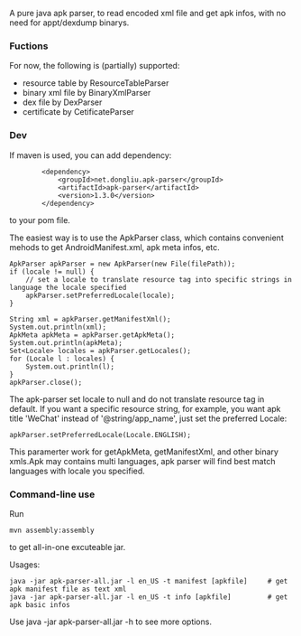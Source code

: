 A pure java apk parser, to read encoded xml file and get apk infos, with no need for appt/dexdump binarys.

### Fuctions
For now, the following is (partially) supported:
* resource table by ResourceTableParser
* binary xml file by BinaryXmlParser
* dex file by DexParser
* certificate by CetificateParser

### Dev
If maven is used, you can add dependency:
```
        <dependency>
            <groupId>net.dongliu.apk-parser</groupId>
            <artifactId>apk-parser</artifactId>
            <version>1.3.0</version>
        </dependency>
```
to your pom file.

The easiest way is to use the ApkParser class, which contains convenient mehods to get AndroidManifest.xml, apk meta infos, etc.
```
ApkParser apkParser = new ApkParser(new File(filePath));
if (locale != null) {
    // set a locale to translate resource tag into specific strings in language the locale specified
    apkParser.setPreferredLocale(locale);
}

String xml = apkParser.getManifestXml();
System.out.println(xml);
ApkMeta apkMeta = apkParser.getApkMeta();
System.out.println(apkMeta);
Set<Locale> locales = apkParser.getLocales();
for (Locale l : locales) {
    System.out.println(l);
}
apkParser.close();
```

The apk-parser set locale to null and do not translate resource tag in default. If you want a specific resource string, for example, you want apk title 'WeChat' instead of '@string/app_name', just set the preferred Locale:
```
apkParser.setPreferredLocale(Locale.ENGLISH);
```
This paramerter work for getApkMeta, getManifestXml, and other binary xmls.Apk may contains multi languages, apk parser will find best match languages with locale you specified.

### Command-line use
Run
```
mvn assembly:assembly
```
to get all-in-one excuteable jar.

Usages:
```
java -jar apk-parser-all.jar -l en_US -t manifest [apkfile]     # get apk manifest file as text xml
java -jar apk-parser-all.jar -l en_US -t info [apkfile]         # get apk basic infos
```
Use java -jar apk-parser-all.jar -h to see more options.
